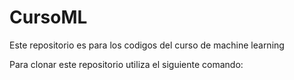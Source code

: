 # CursoML
Este repositorio es para los codigos del curso de machine learning


Para clonar este repositorio utiliza el siguiente comando:

<!git clone https://github.com/pucpML/CursoML.git>
